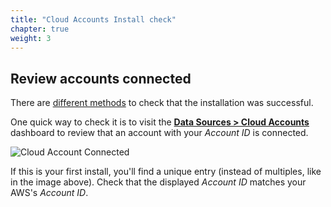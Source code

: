 ```yaml
---
title: "Cloud Accounts Install check"
chapter: true
weight: 3
---
```


## Review accounts connected

There are [different methods](https://docs.sysdig.com/en/docs/installation/sysdig-secure-for-cloud/deploy-sysdig-secure-for-cloud-on-aws/#confirm-the-services-are-working) to check that the installation was successful. 

One quick way to check it is to visit the [**Data Sources > Cloud Accounts**](https://secure.sysdig.com/#/data-sources/cloud-accounts)
dashboard to review that an account with your *Account ID* is connected.

![Cloud Account Connected](/images/1-installation/cloudaccountsconnected.png)

If this is your first install, you'll find a unique entry
(instead of multiples, like in the image above).
Check that the displayed *Account ID* matches your AWS's *Account ID*.